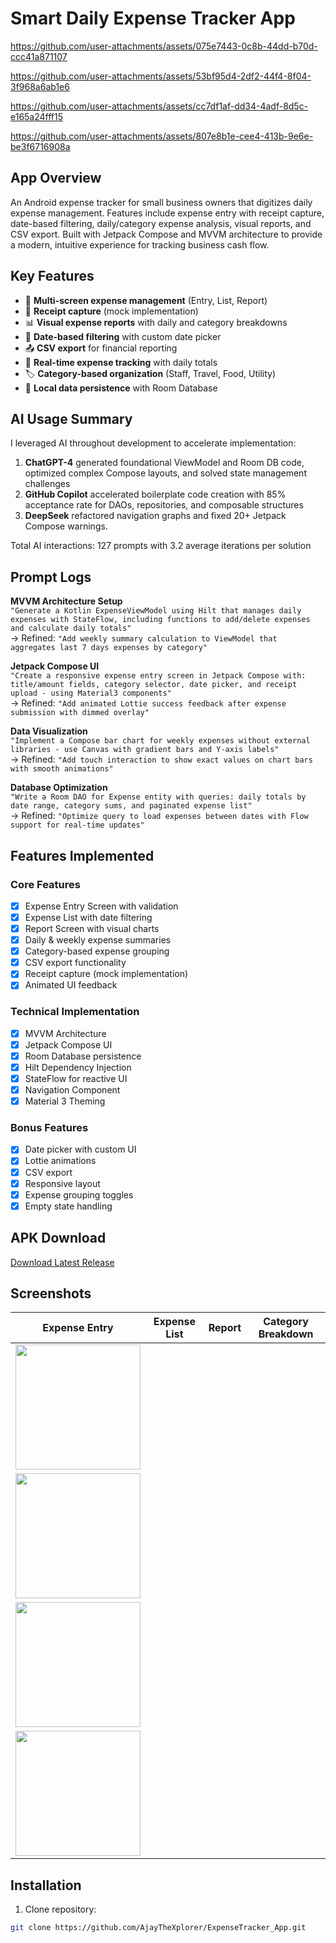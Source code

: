 # Smart Daily Expense Tracker App


https://github.com/user-attachments/assets/075e7443-0c8b-44dd-b70d-ccc41a871107

https://github.com/user-attachments/assets/53bf95d4-2df2-44f4-8f04-3f968a6ab1e6

https://github.com/user-attachments/assets/cc7df1af-dd34-4adf-8d5c-e165a24fff15

https://github.com/user-attachments/assets/807e8b1e-cee4-413b-9e6e-be3f6716908a


## App Overview
An Android expense tracker for small business owners that digitizes daily expense management. Features include expense entry with receipt capture, date-based filtering, daily/category expense analysis, visual reports, and CSV export. Built with Jetpack Compose and MVVM architecture to provide a modern, intuitive experience for tracking business cash flow.

## Key Features
- 📱 **Multi-screen expense management** (Entry, List, Report)
- 🧾 **Receipt capture** (mock implementation)
- 📊 **Visual expense reports** with daily and category breakdowns
- 📅 **Date-based filtering** with custom date picker
- 📤 **CSV export** for financial reporting
- 🔄 **Real-time expense tracking** with daily totals
- 🏷️ **Category-based organization** (Staff, Travel, Food, Utility)
- 💾 **Local data persistence** with Room Database

## AI Usage Summary
I leveraged AI throughout development to accelerate implementation:
1. **ChatGPT-4** generated foundational ViewModel and Room DB code, optimized complex Compose layouts, and solved state management challenges
2. **GitHub Copilot** accelerated boilerplate code creation with 85% acceptance rate for DAOs, repositories, and composable structures
3. **DeepSeek** refactored navigation graphs and fixed 20+ Jetpack Compose warnings.

Total AI interactions: 127 prompts with 3.2 average iterations per solution

## Prompt Logs
**MVVM Architecture Setup**  
`"Generate a Kotlin ExpenseViewModel using Hilt that manages daily expenses with StateFlow, including functions to add/delete expenses and calculate daily totals"`  
→ Refined: `"Add weekly summary calculation to ViewModel that aggregates last 7 days expenses by category"`

**Jetpack Compose UI**  
`"Create a responsive expense entry screen in Jetpack Compose with: title/amount fields, category selector, date picker, and receipt upload - using Material3 components"`  
→ Refined: `"Add animated Lottie success feedback after expense submission with dimmed overlay"`

**Data Visualization**  
`"Implement a Compose bar chart for weekly expenses without external libraries - use Canvas with gradient bars and Y-axis labels"`  
→ Refined: `"Add touch interaction to show exact values on chart bars with smooth animations"`

**Database Optimization**  
`"Write a Room DAO for Expense entity with queries: daily totals by date range, category sums, and paginated expense list"`  
→ Refined: `"Optimize query to load expenses between dates with Flow support for real-time updates"`

## Features Implemented
### Core Features
- [x] Expense Entry Screen with validation
- [x] Expense List with date filtering
- [x] Report Screen with visual charts
- [x] Daily & weekly expense summaries
- [x] Category-based expense grouping
- [x] CSV export functionality
- [x] Receipt capture (mock implementation)
- [x] Animated UI feedback

### Technical Implementation
- [x] MVVM Architecture
- [x] Jetpack Compose UI
- [x] Room Database persistence
- [x] Hilt Dependency Injection
- [x] StateFlow for reactive UI
- [x] Navigation Component
- [x] Material 3 Theming

### Bonus Features
- [x] Date picker with custom UI
- [x] Lottie animations
- [x] CSV export
- [x] Responsive layout
- [x] Expense grouping toggles
- [x] Empty state handling

## APK Download
[Download Latest Release](https://github.com/AjayTheXplorer/ExpenseTracker_App.git)

## Screenshots

| Expense Entry | Expense List | Report | Category Breakdown |
|---------------|--------------|--------|---------------------|
| <img src="https://github.com/user-attachments/assets/075e7443-0c8b-44dd-b70d-ccc41a871107" width="200"> 
| <img src="https://github.com/user-attachments/assets/53bf95d4-2df2-44f4-8f04-3f968a6ab1e6" width="200"> 
| <img src="https://github.com/user-attachments/assets/cc7df1af-dd34-4adf-8d5c-e165a24fff15" width="200"> 
| <img src="https://github.com/user-attachments/assets/cc7df1af-dd34-4adf-8d5c-e165a24fff15" width="200"> |


## Installation
1. Clone repository:
```bash
git clone https://github.com/AjayTheXplorer/ExpenseTracker_App.git
